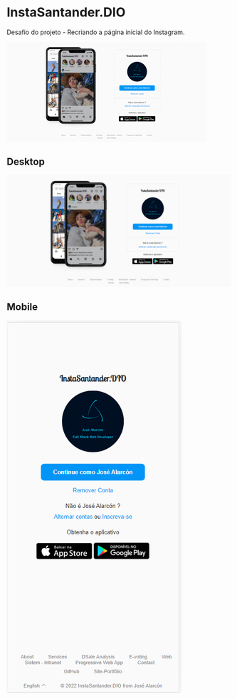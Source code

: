 # InstaSantander.DIO
Desafio do projeto - Recriando a página inicial do Instagram.

 <img src="/assets/img/animate.gif" alt="Gif animado">
 
 ## Desktop
 
 <img src="/assets/img/main1.png" alt="Page desktop">

 ## Mobile
 
<img src="/assets/img/mobile.png" alt="Page mobile">

